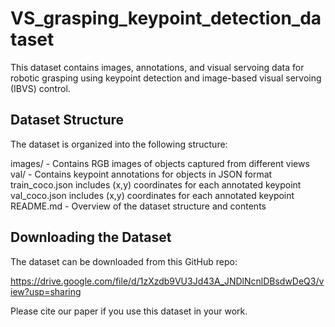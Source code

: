 # VS_grasping_keypoint_detection_dataset

This dataset contains images, annotations, and visual servoing data for robotic grasping using keypoint detection and image-based visual servoing (IBVS) control.

## Dataset Structure
The dataset is organized into the following structure:

images/ - Contains RGB images of objects captured from different views
val/ - Contains keypoint annotations for objects in JSON format
train_coco.json includes (x,y) coordinates for each annotated keypoint
val_coco.json includes (x,y) coordinates for each annotated keypoint
README.md - Overview of the dataset structure and contents

## Downloading the Dataset
The dataset can be downloaded from this GitHub repo:

https://drive.google.com/file/d/1zXzdb9VU3Jd43A_JNDlNcnlDBsdwDeQ3/view?usp=sharing

Please cite our paper if you use this dataset in your work.

